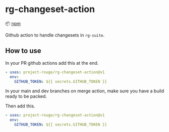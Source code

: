 # rg-changeset-action

:package: [npm](https://www.npmjs.com/package/@project-rouge/rg-changeset-action)

Github action to handle changesets in `rg-suite`.

## How to use

In your PR github actions add this at the end.

```yml
- uses: project-rouge/rg-changeset-action@v1
  env:
    GITHUB_TOKEN: ${{ secrets.GITHUB_TOKEN }}
```

In your main and dev branches on merge action, make sure you have a build ready to be packed.

Then add this.

```yml
- uses: project-rouge/rg-changeset-action@v1
  env:
    GITHUB_TOKEN: ${{ secrets.GITHUB_TOKEN }}
```
